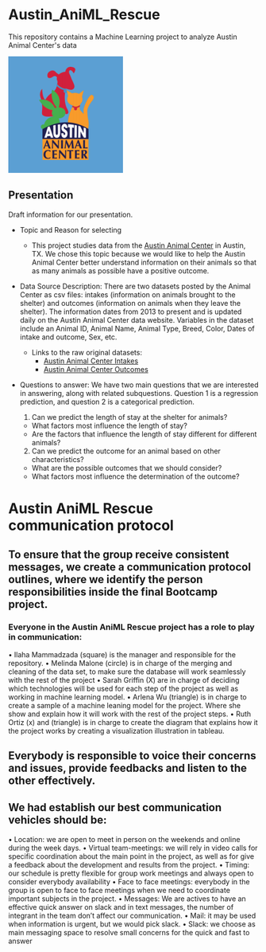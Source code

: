 # Austin_AniML_Rescue
This repository contains a Machine Learning project to analyze Austin Animal Center's data

![AAC_graphic](https://github.com/ilaha/Austin_AniML_Rescue/blob/main/Resources/AAC_graphic.PNG)



## Presentation
Draft information for our presentation.

- Topic and Reason for selecting 
  - This project studies data from the [Austin Animal Center](http://www.austintexas.gov/content/austin-animal-center) in Austin, TX. We chose this topic because we would like to help the Austin Animal Center better understand information on their animals so that as many animals as possible have a positive outcome.

- Data Source Description: There are two datasets posted by the Animal Center as csv files: intakes (information on animals brought to the shelter) and outcomes (information on animals when they leave the shelter). The information dates from 2013 to present and is updated daily on the Austin Animal Center data website. Variables in the dataset include an Animal ID, Animal Name, Animal Type, Breed, Color, Dates of intake and outcome, Sex, etc. 
  - Links to the raw original datasets:
    - [Austin Animal Center Intakes](https://data.austintexas.gov/Health-and-Community-Services/Austin-Animal-Center-Intakes/wter-evkm)
    - [Austin Animal Center Outcomes](https://data.austintexas.gov/Health-and-Community-Services/Austin-Animal-Center-Outcomes/9t4d-g238)

- Questions to answer: We have two main questions that we are interested in answering, along with related subquestions. Question 1 is a regression prediction, and question 2 is a categorical prediction.
  1. Can we predict the length of stay at the shelter for animals?
    - What factors most influence the length of stay?
    - Are the factors that influence the length of stay different for different animals?
  2. Can we predict the outcome for an animal based on other characteristics?
    - What are the possible outcomes that we should consider?
    - What factors most influence the determination of the outcome?
  
# Austin AniML Rescue communication protocol
## To ensure that the group receive consistent messages, we create a communication protocol outlines, where we identify the person responsibilities inside the final Bootcamp project.  
### Everyone in the Austin AniML Rescue project has a role to play in communication:
•	Ilaha Mammadzada (square) is the manager and responsible for the repository.
•	Melinda Malone (circle) is in charge of the merging and cleaning of the data set, to make sure the database will work seamlessly with the rest of the project
•	Sarah Griffin (X) are in charge of deciding which technologies will be used for each step of the project as well as working in machine learning model.
•	Arlena Wu  (triangle) is in charge to create a sample of a machine leaning model for the project. Where she show and explain how it will work with the rest of the project steps.
•	Ruth Ortiz (x) and (triangle) is in charge to create the diagram that explains how it the project works by creating a visualization illustration in tableau.
## Everybody is responsible to voice their concerns and issues, provide feedbacks and listen to the other effectively.

## We had establish our best communication vehicles should be:
•	Location: we are open to meet in person on the weekends and online during the week days.
•	Virtual team-meetings: we will rely in video calls for specific coordination about the main point in the project, as well as for give a feedback about the development and results from the project.
•	Timing: our schedule is pretty flexible for group work meetings and always open to consider everybody availability
•	Face to face meetings: everybody in the group is open to face to face meetings when we need to coordinate important subjects in the project.
•	Messages: We are actives to have an effective quick answer on slack and in text messages, the number of integrant in the team don’t affect our communication.
•	Mail: it may be used when information is urgent, but we would pick slack.
•	Slack: we choose as main messaging space to resolve small concerns for the quick and fast to answer 

